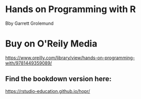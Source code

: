 # Hands on Programming with R
Bby Garrett Grolemund

# Buy on O'Reily Media
https://www.oreilly.com/library/view/hands-on-programming-with/9781449359089/

## Find the bookdown version here:
https://rstudio-education.github.io/hopr/
